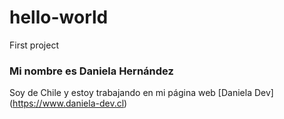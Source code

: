 # hello-world
First project

### Mi nombre es Daniela Hernández
Soy de Chile y estoy trabajando en mi página web [Daniela Dev] (https://www.daniela-dev.cl)

